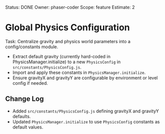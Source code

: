 Status: DONE
Owner: phaser-coder
Scope: feature
Estimate: 2

# Global Physics Configuration

Task: Centralize gravity and physics world parameters into a config/constants module.

- Extract default gravity (currently hard-coded in PhysicsManager.initialize) to a new `PhysicsConfig` in `src/constants/PhysicsConfig.js`.
- Import and apply these constants in `PhysicsManager.initialize`.
- Ensure gravityX and gravityY are configurable by environment or level config if needed.

## Change Log

- Added `src/constants/PhysicsConfig.js` defining gravityX and gravityY defaults.
- Updated `PhysicsManager.initialize` to use `PhysicsConfig` constants as default values.
